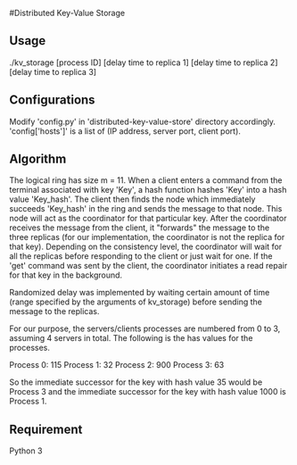 #Distributed Key-Value Storage

## Usage

./kv_storage [process ID] [delay time to replica 1] [delay time to replica 2] [delay time to replica 3]

## Configurations

Modify 'config.py' in 'distributed-key-value-store' directory accordingly.
'config['hosts']' is a list of (IP address, server port, client port).

## Algorithm

The logical ring has size m = 11.
When a client enters a command from the terminal associated with key 'Key', a hash function hashes 'Key' into a hash value 'Key_hash'.
The client then finds the node which immediately succeeds 'Key_hash' in the ring and sends the message to that node.
This node will act as the coordinator for that particular key. After the coordinator receives the message from the client, it
"forwards" the message to the three replicas (for our implementation, the coordinator is not the replica for that key). Depending on
the consistency level, the coordinator will wait for all the replicas before responding to the client or just wait for one.
If the 'get' command was sent by the client, the coordinator initiates a read repair for that key in the background.

Randomized delay was implemented by waiting certain amount of time (range specified by the arguments of kv_storage) before
sending the message to the replicas.

For our purpose, the servers/clients processes are numbered from 0 to 3, assuming 4 servers in total. The following is the has values for
the processes.

Process 0: 115
Process 1: 32
Process 2: 900
Process 3: 63  

So the immediate successor for the key with hash value 35 would be Process 3 and the immediate successor for the key with hash value 1000
is Process 1.

## Requirement

Python 3
